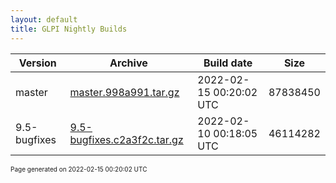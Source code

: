 ```yaml
---
layout: default
title: GLPI Nightly Builds
---
```


Version|Archive|Build date|Size
---|---|---|---
master|[master.998a991.tar.gz](master.998a991.tar.gz)|2022-02-15 00:20:02 UTC|87838450
9.5-bugfixes|[9.5-bugfixes.c2a3f2c.tar.gz](9.5-bugfixes.c2a3f2c.tar.gz)|2022-02-10 00:18:05 UTC|46114282

<font size="1">Page generated on 2022-02-15 00:20:02 UTC</font>
